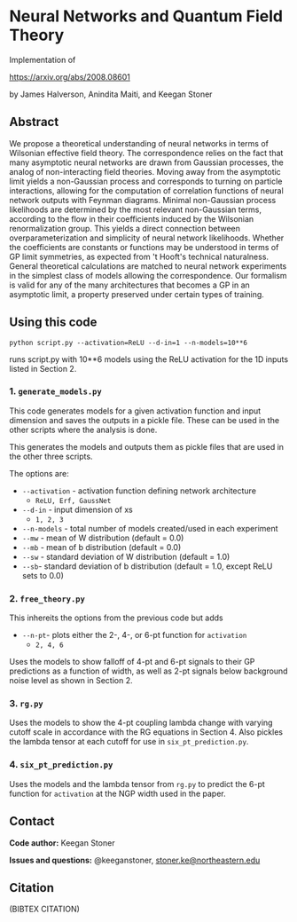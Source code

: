 # Neural Networks and Quantum Field Theory

Implementation of 

https://arxiv.org/abs/2008.08601

by James Halverson, Anindita Maiti, and Keegan Stoner

## Abstract

We propose a theoretical understanding of neural networks in terms of Wilsonian effective field theory. 
The correspondence relies on the fact that many asymptotic neural networks are drawn from Gaussian processes, the analog of non-interacting field theories. 
Moving away from the asymptotic limit yields a non-Gaussian process and corresponds to turning on particle interactions,
allowing for the computation of correlation functions of neural network outputs with Feynman diagrams.
Minimal non-Gaussian process likelihoods are determined by the most relevant non-Gaussian terms, according to the flow in their coefficients induced by the Wilsonian renormalization group. This yields a direct connection between overparameterization and simplicity of neural network likelihoods.
Whether the coefficients are constants or functions may be understood in terms of GP limit symmetries,
as expected from 't Hooft's technical naturalness.
General theoretical calculations are matched to neural network experiments in the simplest class of models allowing the correspondence.
Our formalism is valid for any of the many architectures that becomes a GP in an asymptotic limit, a property preserved under
certain types of training.


## Using this code

```python script.py --activation=ReLU --d-in=1 --n-models=10**6```

runs script.py with 10**6 models using the ReLU activation for the 1D inputs listed in Section 2. 

### 1. ```generate_models.py```

This code generates models for a given activation function and input dimension and saves the outputs in a pickle file. These can be used in the other scripts where the analysis is done.

This generates the models and outputs them as pickle files that are used in the other three scripts.

The options are:

- ```--activation``` - activation function defining network architecture
    - ```ReLU, Erf, GaussNet```
- ```--d-in``` - input dimension of xs
    - ```1, 2, 3```
- ```--n-models``` - total number of models created/used in each experiment
- ```--mw``` - mean of W distribution (default = 0.0)
- ```--mb```  - mean of b distribution (default = 0.0)
- ```--sw``` - standard deviation of W distribution (default = 1.0)
- ```--sb```- standard deviation of b distribution (default = 1.0, except ReLU sets to 0.0)


### 2. ```free_theory.py```

This inhereits the options from the previous code but adds
- ```--n-pt```- plots either the 2-, 4-, or 6-pt function for ```activation```
    - ```2, 4, 6```

Uses the models to show falloff of 4-pt and 6-pt signals to their GP predictions as a function of width, as well as 2-pt signals below background noise level as shown in Section 2.

### 3. ```rg.py```

Uses the models to show the 4-pt coupling lambda change with varying cutoff scale in accordance with the RG equations in Section 4. Also pickles the lambda tensor at each cutoff for use in ```six_pt_prediction.py```.

### 4. ```six_pt_prediction.py```

Uses the models and the lambda tensor from ```rg.py``` to predict the 6-pt function for ```activation``` at the NGP width used in the paper.




## Contact

**Code author:** Keegan Stoner <p> 
**Issues and questions:** @keeganstoner, stoner.ke@northeastern.edu <p>


## Citation

(BIBTEX CITATION)